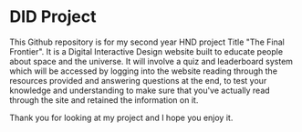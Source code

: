 # DID Project

This Github repository is for my second year HND project Title "The Final Frontier". It is a Digital Interactive Design website built to educate people about space and the universe. It will involve a quiz and leaderboard system which will be accessed by logging into the website reading through the resources provided and answering questions at the end, to test your knowledge and understanding to make sure that you've actually read through the site and retained the information on it.

Thank you for looking at my project and I hope you enjoy it.

